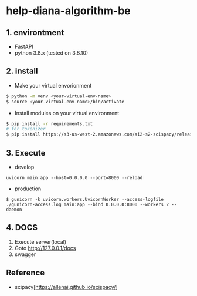 # help-diana-algorithm-be

## 1. environtment
* FastAPI
* python 3.8.x (tested on 3.8.10)

## 2. install

* Make your virtual envorionment
```bash
$ python -m venv <your-virtual-env-name>
$ source <your-virtual-env-name>/bin/activate
```

* Install modules on your virtual environment
```bash
$ pip install -r requirements.txt
# for tokenizer
$ pip install https://s3-us-west-2.amazonaws.com/ai2-s2-scispacy/releases/v0.4.0/en_core_sci_scibert-0.4.0.tar.gz
```

## 3. Execute

* develop
```
uvicorn main:app --host=0.0.0.0 --port=8000 --reload
```
* production
```
$ gunicorn -k uvicorn.workers.UvicornWorker --access-logfile ./gunicorn-access.log main:app --bind 0.0.0.0:8000 --workers 2 --daemon

```
## 4. DOCS
1. Execute server(local)
2. Goto http://127.0.0.1/docs
3. swagger
## Reference
* scipacy[https://allenai.github.io/scispacy/]
